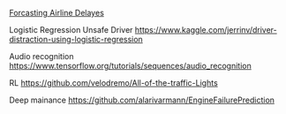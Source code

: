 [Forcasting Airline Delayes](https://rstudio-pubs-static.s3.amazonaws.com/84260_c99782b243d54df3b64122463cb108fe.html)


Logistic Regression Unsafe Driver https://www.kaggle.com/jerrinv/driver-distraction-using-logistic-regression


Audio recognition https://www.tensorflow.org/tutorials/sequences/audio_recognition


RL https://github.com/velodremo/All-of-the-traffic-Lights

Deep mainance https://github.com/alarivarmann/EngineFailurePrediction

